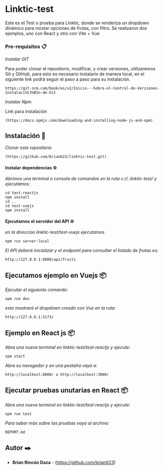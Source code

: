 # Linktic-test

Este es el Test o prueba para Linktic, donde se renderiza un dropdown dinámico para mostar opciones de frutas, con filtro.
Se realizaron dos ejemplos, uno con React y otro con Vite + Vue


### Pre-requisitos 📋

_Instalar GIT_

Para poder clonar el repositorio, modificar, y crear versiones, utilizaremos Git y GitHub, para esto es necesario instalarlo de manera local, en el siguiente link podrá seguir el paso a paso para su instalación.
```
https://git-scm.com/book/es/v2/Inicio---Sobre-el-Control-de-Versiones-Instalaci%C3%B3n-de-Git
```

_Instalar Npm_

Link para instalación 
```
(https://docs.npmjs.com/downloading-and-installing-node-js-and-npm)
```


## Instalación 🔧

_Clonar este repositorio_

```
(https://github.com/brian623/linktic-test.git)
```

#### Instalar dependencias  ⚙️

_Abrimos una terminal o consola de comandos en la ruta c://..linktic-test/ y ejecutamos:_
```
cd test-reactjs
npm install
cd ..
cd test-vuejs
npm install
```

#### Ejecutamos el servidor del API ⚙️
_en la direccion linktic-test/test-vuejs ejecutamos_
```
npm run server:local
```
_El API deberá inicializar y el endpoint para consultar el listado de frutas es:_
```
http://127.0.0.1:8888/api/fruits
```

## Ejecutamos ejemplo en Vuejs 📦
_Ejecutar el siguiente comando:_
```
npm run dev
```
_esto mostrará el dropdown creado con Vue en la ruta:_
```
http://127.0.0.1:5173/
```

## Ejemplo en React js 📦

_Abra una nueva terminal en linktic-test/test-reactjs y ejecute:_
```
npm start
```
_Abra su navegador y en una pestaña vaya a:_
```
http://localhost:8000/ o http://localhost:3000/
```

## Ejecutar pruebas unutarias en React 📦

_Abra una nueva terminal en linktic-test/test-reactjs y ejecute:_
```
npm run test
```

_Para saber más sobre las pruebas vaya al archivo:_
```
REPORT.md
```


## Autor ✒️

* **Brian Rincón Daza** - (https://github.com/brian623)


